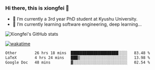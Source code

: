 ### Hi there, this is xiongfei 👋


- 🔭 I’m currently a 3rd year PhD student at Kyushu University.
- 🌱 I’m currently learning software engineering, deep learning...

<!--
**X1on9f31/X1on9f31** is a ✨ _special_ ✨ repository because its `README.md` (this file) appears on your GitHub profile.
Here are some ideas to get you started:
-->

![Xiongfei's GitHub stats](https://github-readme-stats.vercel.app/api?username=X1on9f31)


[![wakatime](https://wakatime.com/badge/user/9e8d5516-d162-43e7-9563-87295d455a71.svg)](https://wakatime.com/@9e8d5516-d162-43e7-9563-87295d455a71)

<!--START_SECTION:waka-->

```txt
Other        26 hrs 18 mins  █████████████████████░░░░   83.48 %
LaTeX        4 hrs 24 mins   ███▒░░░░░░░░░░░░░░░░░░░░░   13.98 %
Google Doc   48 mins         ▓░░░░░░░░░░░░░░░░░░░░░░░░   02.54 %
```

<!--END_SECTION:waka-->

